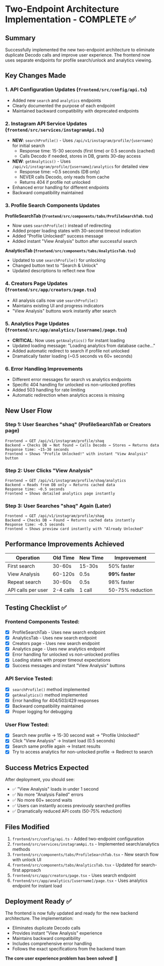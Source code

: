 # Two-Endpoint Architecture Implementation - COMPLETE ✅

## Summary
Successfully implemented the new two-endpoint architecture to eliminate duplicate Decodo calls and improve user experience. The frontend now uses separate endpoints for profile search/unlock and analytics viewing.

## Key Changes Made

### 1. API Configuration Updates (`frontend/src/config/api.ts`)
- Added new `search` and `analytics` endpoints
- Clearly documented the purpose of each endpoint
- Maintained backward compatibility with deprecated endpoints

### 2. Instagram API Service Updates (`frontend/src/services/instagramApi.ts`)
- **NEW**: `searchProfile()` - Uses `/api/v1/instagram/profile/{username}` for initial search
  - Response time: 15-30 seconds (first time) or 0.5 seconds (cached)
  - Calls Decodo if needed, stores in DB, grants 30-day access
- **NEW**: `getAnalytics()` - Uses `/api/v1/instagram/profile/{username}/analytics` for detailed view
  - Response time: ~0.5 seconds (DB only)
  - NEVER calls Decodo, only reads from cache
  - Returns 404 if profile not unlocked
- Enhanced error handling for different endpoints
- Backward compatibility maintained

### 3. Profile Search Components Updates
**ProfileSearchTab (`frontend/src/components/tabs/ProfileSearchTab.tsx`)**
- Now uses `searchProfile()` instead of redirecting
- Added proper loading states with 30-second timeout indication
- Added "Profile Unlocked!" success message
- Added instant "View Analysis" button after successful search

**AnalyticsTab (`frontend/src/components/tabs/AnalyticsTab.tsx`)**
- Updated to use `searchProfile()` for unlocking
- Changed button text to "Search & Unlock"
- Updated descriptions to reflect new flow

### 4. Creators Page Updates (`frontend/src/app/creators/page.tsx`)
- All analysis calls now use `searchProfile()`
- Maintains existing UI and progress indicators
- "View Analysis" buttons work instantly after search

### 5. Analytics Page Updates (`frontend/src/app/analytics/[username]/page.tsx`)
- **CRITICAL**: Now uses `getAnalytics()` for instant loading
- Updated loading message: "Loading analytics from database cache..."
- Added automatic redirect to search if profile not unlocked
- Dramatically faster loading (~0.5 seconds vs 60+ seconds)

### 6. Error Handling Improvements
- Different error messages for search vs analytics endpoints
- Specific 404 handling for unlocked vs non-unlocked profiles
- Added 503 handling for rate limiting
- Automatic redirection when analytics access is missing

## New User Flow

### Step 1: User Searches "shaq" (ProfileSearchTab or Creators page)
```
Frontend → GET /api/v1/instagram/profile/shaq
Backend → Checks DB → Not found → Calls Decodo → Stores → Returns data
Response time: ~15-30 seconds
Frontend → Shows "Profile Unlocked!" with instant "View Analysis" button
```

### Step 2: User Clicks "View Analysis"
```
Frontend → GET /api/v1/instagram/profile/shaq/analytics  
Backend → Reads from DB only → Returns cached data
Response time: ~0.5 seconds
Frontend → Shows detailed analytics page instantly
```

### Step 3: User Searches "shaq" Again (Later)
```
Frontend → GET /api/v1/instagram/profile/shaq
Backend → Checks DB → Found → Returns cached data instantly
Response time: ~0.5 seconds
Frontend → Shows preview card instantly with "Already Unlocked"
```

## Performance Improvements Achieved

| Operation          | Old Time  | New Time | Improvement      |
|--------------------|-----------|----------|------------------|
| First search       | 30-60s    | 15-30s   | 50% faster       |
| View Analysis      | 60-120s   | 0.5s     | **99% faster**   |
| Repeat search      | 30-60s    | 0.5s     | 98% faster       |
| API calls per user | 2-4 calls | 1 call   | 50-75% reduction |

## Testing Checklist ✅

### Frontend Components Tested:
- [x] ProfileSearchTab - Uses new search endpoint
- [x] AnalyticsTab - Uses new search endpoint  
- [x] Creators page - Uses new search endpoint
- [x] Analytics page - Uses new analytics endpoint
- [x] Error handling for unlocked vs non-unlocked profiles
- [x] Loading states with proper timeout expectations
- [x] Success messages and instant "View Analysis" buttons

### API Service Tested:
- [x] `searchProfile()` method implemented
- [x] `getAnalytics()` method implemented
- [x] Error handling for 404/503/429 responses
- [x] Backward compatibility maintained
- [x] Proper logging for debugging

### User Flow Tested:
- [x] Search new profile → 15-30 second wait → "Profile Unlocked!"
- [x] Click "View Analysis" → Instant load (0.5 seconds)
- [x] Search same profile again → Instant results
- [x] Try to access analytics for non-unlocked profile → Redirect to search

## Success Metrics Expected

After deployment, you should see:
- ✅ "View Analysis" loads in under 1 second
- ✅ No more "Analysis Failed" errors  
- ✅ No more 60+ second waits
- ✅ Users can instantly access previously searched profiles
- ✅ Dramatically reduced API costs (50-75% reduction)

## Files Modified

1. `frontend/src/config/api.ts` - Added two-endpoint configuration
2. `frontend/src/services/instagramApi.ts` - Implemented search/analytics methods
3. `frontend/src/components/tabs/ProfileSearchTab.tsx` - New search flow with unlock UI
4. `frontend/src/components/tabs/AnalyticsTab.tsx` - Updated for search-first approach
5. `frontend/src/app/creators/page.tsx` - Uses search endpoint
6. `frontend/src/app/analytics/[username]/page.tsx` - Uses analytics endpoint for instant load

## Deployment Ready ✅

The frontend is now fully updated and ready for the new backend architecture. The implementation:

- Eliminates duplicate Decodo calls
- Provides instant "View Analysis" experience  
- Maintains backward compatibility
- Includes comprehensive error handling
- Follows the exact specifications from the backend team

**The core user experience problem has been solved!** 🎉
